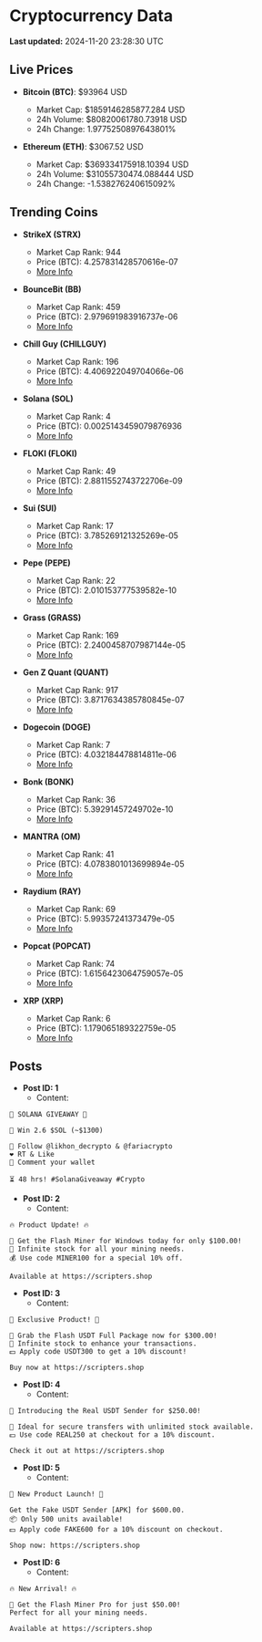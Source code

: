 # Cryptocurrency Data

**Last updated:** 2024-11-20 23:28:30 UTC

## Live Prices
- **Bitcoin (BTC)**: $93964 USD
  - Market Cap: $1859146285877.284 USD
  - 24h Volume: $80820061780.73918 USD
  - 24h Change: 1.9775250897643801%

- **Ethereum (ETH)**: $3067.52 USD
  - Market Cap: $369334175918.10394 USD
  - 24h Volume: $31055730474.088444 USD
  - 24h Change: -1.538276240615092%

## Trending Coins
- **StrikeX (STRX)**
  - Market Cap Rank: 944
  - Price (BTC): 4.257831428570616e-07
  - [More Info](https://www.coingecko.com/en/coins/strike-x)

- **BounceBit (BB)**
  - Market Cap Rank: 459
  - Price (BTC): 2.979691983916737e-06
  - [More Info](https://www.coingecko.com/en/coins/bouncebit)

- **Chill Guy (CHILLGUY)**
  - Market Cap Rank: 196
  - Price (BTC): 4.406922049704066e-06
  - [More Info](https://www.coingecko.com/en/coins/chill-guy)

- **Solana (SOL)**
  - Market Cap Rank: 4
  - Price (BTC): 0.0025143459079876936
  - [More Info](https://www.coingecko.com/en/coins/solana)

- **FLOKI (FLOKI)**
  - Market Cap Rank: 49
  - Price (BTC): 2.8811552743722706e-09
  - [More Info](https://www.coingecko.com/en/coins/floki)

- **Sui (SUI)**
  - Market Cap Rank: 17
  - Price (BTC): 3.785269121325269e-05
  - [More Info](https://www.coingecko.com/en/coins/sui)

- **Pepe (PEPE)**
  - Market Cap Rank: 22
  - Price (BTC): 2.010153777539582e-10
  - [More Info](https://www.coingecko.com/en/coins/pepe)

- **Grass (GRASS)**
  - Market Cap Rank: 169
  - Price (BTC): 2.2400458707987144e-05
  - [More Info](https://www.coingecko.com/en/coins/grass)

- **Gen Z Quant (QUANT)**
  - Market Cap Rank: 917
  - Price (BTC): 3.8717634385780845e-07
  - [More Info](https://www.coingecko.com/en/coins/gen-z-quant)

- **Dogecoin (DOGE)**
  - Market Cap Rank: 7
  - Price (BTC): 4.032184478814811e-06
  - [More Info](https://www.coingecko.com/en/coins/dogecoin)

- **Bonk (BONK)**
  - Market Cap Rank: 36
  - Price (BTC): 5.39291457249702e-10
  - [More Info](https://www.coingecko.com/en/coins/bonk)

- **MANTRA (OM)**
  - Market Cap Rank: 41
  - Price (BTC): 4.0783801013699894e-05
  - [More Info](https://www.coingecko.com/en/coins/mantra)

- **Raydium (RAY)**
  - Market Cap Rank: 69
  - Price (BTC): 5.99357241373479e-05
  - [More Info](https://www.coingecko.com/en/coins/raydium)

- **Popcat (POPCAT)**
  - Market Cap Rank: 74
  - Price (BTC): 1.6156423064759057e-05
  - [More Info](https://www.coingecko.com/en/coins/popcat)

- **XRP (XRP)**
  - Market Cap Rank: 6
  - Price (BTC): 1.179065189322759e-05
  - [More Info](https://www.coingecko.com/en/coins/xrp)

## Posts
- **Post ID: 1**
  - Content:
```
🚀 SOLANA GIVEAWAY 🚀

🎁 Win 2.6 $SOL (~$1300)

🤝 Follow @likhon_decrypto & @fariacrypto
❤️ RT & Like
💬 Comment your wallet

⏳ 48 hrs! #SolanaGiveaway #Crypto
```

- **Post ID: 2**
  - Content:
```
🔥 Product Update! 🔥

🚀 Get the Flash Miner for Windows today for only $100.00!
🔋 Infinite stock for all your mining needs.
💰 Use code MINER100 for a special 10% off.

Available at https://scripters.shop
```

- **Post ID: 3**
  - Content:
```
🎁 Exclusive Product! 🎁

💸 Grab the Flash USDT Full Package now for $300.00!
🎉 Infinite stock to enhance your transactions.
💵 Apply code USDT300 to get a 10% discount!

Buy now at https://scripters.shop
```

- **Post ID: 4**
  - Content:
```
💎 Introducing the Real USDT Sender for $250.00!

💼 Ideal for secure transfers with unlimited stock available.
💵 Use code REAL250 at checkout for a 10% discount.

Check it out at https://scripters.shop
```

- **Post ID: 5**
  - Content:
```
🚀 New Product Launch! 🚀

Get the Fake USDT Sender [APK] for $600.00.
📦 Only 500 units available!
💵 Apply code FAKE600 for a 10% discount on checkout.

Shop now: https://scripters.shop
```

- **Post ID: 6**
  - Content:
```
🔥 New Arrival! 🔥

💸 Get the Flash Miner Pro for just $50.00!
Perfect for all your mining needs.

Available at https://scripters.shop
```

